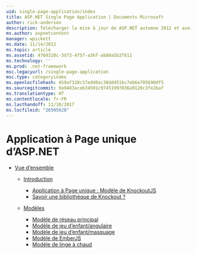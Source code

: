 ```yaml
---
uid: single-page-application/index
title: ASP.NET Single Page Application | Documents Microsoft
author: rick-anderson
description: Télécharger la mise à jour de ASP.NET automne 2012 et avoir une meilleure expérience de bout en bout pour générer des applications avec significatives interactions côté client à l’aide de JavaScrip...
ms.author: aspnetcontent
manager: wpickett
ms.date: 11/14/2012
ms.topic: article
ms.assetid: 4760328c-3d73-4757-a36f-ab80a5b3f611
ms.technology: ''
ms.prod: .net-framework
msc.legacyurl: /single-page-application
msc.type: categoryindex
ms.openlocfilehash: 459af328c37edd0ac38ddd51bc7eb6e705690df5
ms.sourcegitcommit: 9a9483aceb34591c97451997036a9120c3fe2baf
ms.translationtype: HT
ms.contentlocale: fr-FR
ms.lasthandoff: 11/10/2017
ms.locfileid: "26505628"
---
```

<a name="aspnet-single-page-application"></a>Application à Page unique d’ASP.NET
====================
- [Vue d’ensemble](overview/index.md)

    - [Introduction](overview/introduction/index.md)

        - [Application à Page unique : Modèle de KnockoutJS](overview/introduction/knockoutjs-template.md)
        - [Savoir une bibliothèque de Knockout ?](overview/introduction/other-libraries.md)
    - [Modèles](overview/templates/index.md)

        - [Modèle de réseau principal](overview/templates/backbonejs-template.md)
        - [Modèle de jeu d’enfant/angulaire](overview/templates/breezeangular-template.md)
        - [Modèle de jeu d’enfant/masquage](overview/templates/breezeknockout-template.md)
        - [Modèle de EmberJS](overview/templates/emberjs-template.md)
        - [Modèle de linge à chaud](overview/templates/hottowel-template.md)
